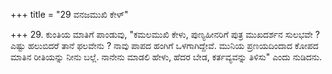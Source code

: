 +++
title = "29 ವನಜಮುಖಿ ಕೇಳ್"

+++
29. ಕುಂತಿಯ ಮಾತಿಗೆ ಪಾಂಡುವು, "ಕಮಲಮುಖಿ ಕೇಳು, ಪುಣ್ಯಹೀನರಿಗೆ ಪುತ್ರ ಮುಖದರ್ಶನ ಸುಲಭವೇ ? ಎಷ್ಟು ಹಲುಬಿದರೆ ತಾನೆ ಫಲವೇನು ? ನಾವು ಪಾಪದ ಹಂಗಿಗೆ ಒಳಗಾಗಿದ್ದೇವೆ. ಮುನಿಯ ಪ್ರಣಯದಿಂದಾದ ಕೋಪದ ಮಾತಿನ ರೀತಿಯನ್ನು ನೀನು ಬಲ್ಲೆ. ನಾನೇನು ಮಾಡಲಿ ಹೇಳು, ಹೆದರ ಬೇಡ, ಕರ್ತವ್ಯವನ್ನು ತಿಳಿಸು" ಎಂದು ನುಡಿದನು.